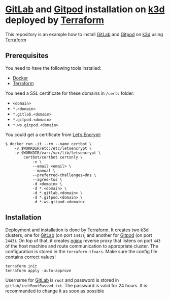 # [GitLab](https://gitlab.com) and [Gitpod](https://gitpod.io) installation on [k3d](https://k3d.io/) deployed by [Terraform](https://www.terraform.io/)

This repository is an example how to install [GitLab](https://gitlab.com) and [Gitpod](https://gitpod.io) on [k3d](https://k3d.io/) using [Terraform](https://www.terraform.io/)

## Prerequisites

You need to have the following tools installed:
- [Docker](https://www.docker.com/)
- [Terraform](https://www.terraform.io/)

You need a SSL certificate for these domains in `/certs` folder:
- `<domain>`
- `*.<domain>`
- `*.gitlab.<domain>`
- `*.gitpod.<domain>`
- `*.ws.gitpod.<domain>`

You could get a certificate from [Let’s Encrypt](https://letsencrypt.org/):
```shell
$ docker run -it --rm --name certbot \
    -v $WORKDIR/etc:/etc/letsencrypt \
    -v $WORKDIR/var:/var/lib/letsencrypt \
        certbot/certbot certonly \
            -v \
            --email <email> \
            --manual \
            --preferred-challenges=dns \
            --agree-tos \
            -d <domain> \
            -d *.<domain> \
            -d *.gitlab.<domain> \
            -d *.gitpod.<domain> \
            -d *.ws.gitpod.<domain>
```

## Installation
Deployment and installation is done by [Terraform](https://www.terraform.io/). It creates two [k3d](https://k3d.io/) clusters, one for [GitLab](https://gitlab.com) (on port `1443`), and another for [Gitpod](https://gitpod.io) (on port `2443`). On top of that, it creates [nginx](https://www.nginx.com/) reverse proxy that listens on port `443` of the host machine and route communication to appropriate cluster. The configuration is stored in the `terraform.tfvars`. Make sure the config file contains correct values!

```
terraform init
terraform apply -auto-approve
```

Username for [GitLab](https://gitlab.com) is `root` and password is stored in `gitlab/initRootPasswd.txt`. The password is valid for 24 hours. It is recommanded to change it as soon as possible
